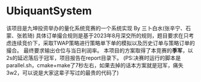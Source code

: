 # UbiquantSystem
该项目是九坤投资举办的量化系统竞赛的一个系统实现 By 三卜白水(张辛宁、石蒙、张若琦)
具体订单撮合规则是基于2023年8月深交所的规则，题目要求在只考虑连续竞价下，采取TWAP策略进行策略单下单的模拟以及历史订单与策略订单的撮合。
最终要求输出仓位与当日利润率。
本项目的方案取得了本竞赛的**季军**，以2s的延迟落后于冠军，项目报告在report目录下。
(PS:决赛时运行的脚本是parallel.sh，cmake+make了7秒左右，如果去掉的话本方案就是冠军，痛失3w2，可以说是大家这辈子写过的最贵的代码了)
